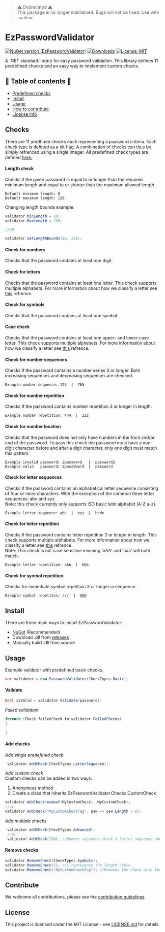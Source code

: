 >  :warning: Deprecated  :warning:   
> This package is no longer maintained. Bugs will not be fixed. Use with caution.
# EzPasswordValidator      
[![NuGet version (EzPasswordValidator)](https://img.shields.io/nuget/v/EzPasswordValidator.svg)](https://www.nuget.org/packages/EzPasswordValidator/)
[![Downloads](https://img.shields.io/nuget/dt/EzPasswordValidator)](https://www.nuget.org/packages/EzPasswordValidator/)
[![License: MIT](https://img.shields.io/badge/License-MIT-yellow.svg)](https://opensource.org/licenses/MIT)    

A .NET standard library for easy password validation.
This library defines 11 predefined checks and an easy way to implement custom checks.     

## :scroll: Table of contents :scroll:
* [Predefined checks](#Checks)
* [Install](#Install)
* [Usage](#Usage)
* [How to contribute](#Contribute)
* [License info](#License)

## Checks
There are 11 predfined checks each representing a password criteria. Each check type is defined as a bit flag. A combination of checks can thus be simply refrenced using a single integer. All predefined check types are defined [here.](source/EzPasswordValidator/Checks/CheckTypes.cs)

#### Length check 
Checks if the given password is equal to or longer than the required minimum length
and equal to or shorter than the maximum allowed length.     
```
Default minimum length: 8     
Default maximum length: 128
```

Changing length bounds example:

```C#
validator.MinLength = 10;
validator.MaxLength = 256;

//OR

validator.SetLengthBounds(10, 256);
```

#### Check for numbers
Checks that the password contains at least one digit.

#### Check for letters
Checks that the password contains at least one letter. This check supports multiple alphabets. For more information about how we classify a letter see [this](https://docs.microsoft.com/en-us/dotnet/api/system.char.isletter?view=netframework-4.8#remarks) refrence.

#### Check for symbols
Checks that the password contains at least one symbol.

#### Case check
Checks that the password contains at least one upper- and lower-case letter. This check supports multiple alphabets. For more information about how we classify a letter see [this](https://docs.microsoft.com/en-us/dotnet/api/system.char.isletter?view=netframework-4.8#remarks) refrence.

#### Check for number sequences
Checks if the password contains a number series 3 or longer. Both increasing sequences and decreasing sequences are checked.    
```
Example number sequence: 123  |  765
```

#### Check for number repetition
Checks if the password contains number repetition 3 or longer in length.
```
Example number repetition: 444  |  222
```

#### Check for number location 
Checks that the password does not only have numbers in the front and/or end of the password. To pass this check the password must have a non-digit character before and after a digit character, only one digit must match this pattern.
```
Example invalid password: 2password   |  password2
Example valid   password: 2pass9word  |  p6ssword
```

#### Check for letter sequences
Checks if the password contains an alphabetical letter sequence consisting of four or more
characters. With the exception of the common three letter sequences: abc and xyz.     
Note: this check currently only supports ISO basic latin alphabet (A-Z a-z).
```
Example letter sequence: abc  |  xyz  |  bcde
```
        
#### Check for letter repetition
Checks if the password contains letter repetition 3 or longer in length.
This check supports multiple alphabets. For more information about how we classify a letter see [this](https://docs.microsoft.com/en-us/dotnet/api/system.char.isletter?view=netframework-4.8#remarks) refrence.    
Note: This check is not case sensitive meaning 'aAA' and 'aaa' will both match.
```
Example letter repetition: aAA  |  bbb
```

#### Check for symbol repetition
Checks for immediate symbol repetition 3 or longer in sequence.
```
Example symbol repetiton: ///  |  @@@
```

## Install
There are three main ways to install EzPasswordValidator:
- [NuGet](https://www.nuget.org/packages/EzPasswordValidator/) (Recommended)
- Download .dll from [releases](https://github.com/havardt/EzPasswordValidator/releases)
- Manually build .dll from source


## Usage

Example validator with predefined basic checks.
```C#
var validator = new PasswordValidator(CheckTypes.Basic);
```

#### Validate
```C#
bool isValid = validator.Validate(password);
```

<i>Failed validation</i> 
```C#
foreach (Check failedCheck in validator.FailedChecks)
{
    
}
```

#### Add checks

<i>Add single predefined check</i>
```C#
 validator.AddCheck(CheckTypes.LetterSequence);
```
<i>Add custom check</i><br/>
Custom checks can be added in two ways:
1. Anonymous method
2. Create a class that inherits EzPasswordValidator.Checks.CustomCheck
```C#
validator.AddCheck(nameof(MyCustomCheck), MyCustomCheck);
//or
validator.AddCheck("MyCustomCheckTag", psw => psw.Length > 8);
```

<i>Add multiple checks</i>
```C#
 validator.AddCheck(CheckTypes.Advanced);
 //or
 validator.AddCheck(288); //Number sequence check & letter sequence check
```

#### Remove checks

```C#
validator.RemoveCheck(CheckTypes.Symbols);
validator.RemoveCheck(1); //1 represents the length check
validator.RemoveCheck("MyCustomCheckTag"); //Removes the check with the given tag
```

## Contribute
We welcome all contributions, please see the [contribution guidelines](.github/CONTRIBUTING.md).

## License

This project is licensed under the MIT License - see [LICENSE.md](LICENSE.md) for details.

